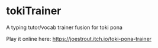 # tokiTrainer
A typing tutor/vocab trainer fusion for toki pona

Play it online here: https://joestrout.itch.io/toki-pona-trainer
